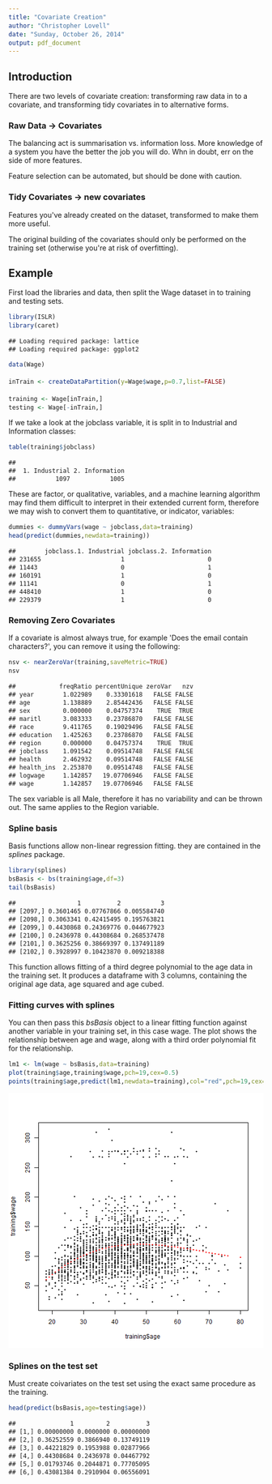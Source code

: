 ```yaml
---
title: "Covariate Creation"
author: "Christopher Lovell"
date: "Sunday, October 26, 2014"
output: pdf_document
---
```



## Introduction
There are two levels of covariate creation: transforming raw data in to a covariate, and transforming tidy covariates in to alternative forms.

### Raw Data -> Covariates
The balancing act is summarisation vs. information loss. More knowledge of a system you have the better the job you will do. Whn in doubt, err on the side of more features.

Feature selection can be automated, but should be done with caution.

### Tidy Covariates -> new covariates
Features you've already created on the dataset, transformed to make them more useful. 

The original building of the covariates should only be performed on the training set (otherwise you're at risk of overfitting).

## Example
First load the libraries and data, then split the Wage dataset in to training and testing sets.


```r
library(ISLR)
library(caret)
```

```
## Loading required package: lattice
## Loading required package: ggplot2
```

```r
data(Wage)

inTrain <- createDataPartition(y=Wage$wage,p=0.7,list=FALSE)

training <- Wage[inTrain,]
testing <- Wage[-inTrain,]
```

If we take a look at the jobclass variable, it is split in to Industrial and Information classes:

```r
table(training$jobclass)
```

```
## 
##  1. Industrial 2. Information 
##           1097           1005
```

These are factor, or qualitative, variables, and a machine learning algorithm may find them difficult to interpret in their extended current form, therefore we may wish to convert them to quantitative, or indicator, variables:


```r
dummies <- dummyVars(wage ~ jobclass,data=training)
head(predict(dummies,newdata=training))
```

```
##        jobclass.1. Industrial jobclass.2. Information
## 231655                      1                       0
## 11443                       0                       1
## 160191                      1                       0
## 11141                       0                       1
## 448410                      1                       0
## 229379                      1                       0
```

### Removing Zero Covariates
If a covariate is almost always true, for example 'Does the email contain characters?', you can remove it using the following:


```r
nsv <- nearZeroVar(training,saveMetric=TRUE)
nsv
```

```
##            freqRatio percentUnique zeroVar   nzv
## year        1.022989    0.33301618   FALSE FALSE
## age         1.138889    2.85442436   FALSE FALSE
## sex         0.000000    0.04757374    TRUE  TRUE
## maritl      3.083333    0.23786870   FALSE FALSE
## race        9.411765    0.19029496   FALSE FALSE
## education   1.425263    0.23786870   FALSE FALSE
## region      0.000000    0.04757374    TRUE  TRUE
## jobclass    1.091542    0.09514748   FALSE FALSE
## health      2.462932    0.09514748   FALSE FALSE
## health_ins  2.253870    0.09514748   FALSE FALSE
## logwage     1.142857   19.07706946   FALSE FALSE
## wage        1.142857   19.07706946   FALSE FALSE
```

The sex variable is all Male, therefore it has no variability and can be thrown out. The same applies to the Region variable.

### Spline basis
Basis functions allow non-linear regression fitting. they are contained in the _splines_ package.


```r
library(splines)
bsBasis <- bs(training$age,df=3)
tail(bsBasis)
```

```
##                 1          2           3
## [2097,] 0.3601465 0.07767866 0.005584740
## [2098,] 0.3063341 0.42415495 0.195763821
## [2099,] 0.4430868 0.24369776 0.044677923
## [2100,] 0.2436978 0.44308684 0.268537478
## [2101,] 0.3625256 0.38669397 0.137491189
## [2102,] 0.3928997 0.10423870 0.009218388
```

This function allows fitting of a third degree polynomial to the age data in the training set. It produces a dataframe with 3 columns, containing the original age data, age squared and age cubed.

### Fitting curves with splines
You can then pass this _bsBasis_ object to a linear fitting function against another variable in your training set, in this case wage. The plot shows the relationship between age and wage, along with a third order polynomial fit for the relationship.


```r
lm1 <- lm(wage ~ bsBasis,data=training)
plot(training$age,training$wage,pch=19,cex=0.5)
points(training$age,predict(lm1,newdata=training),col="red",pch=19,cex=0.5)
```

![plot of chunk unnamed-chunk-6](figure/unnamed-chunk-6-1.png) 

### Splines on the test set
Must create coivariates on the test set using the exact same procedure as the training.


```r
head(predict(bsBasis,age=testing$age))
```

```
##               1         2          3
## [1,] 0.00000000 0.0000000 0.00000000
## [2,] 0.36252559 0.3866940 0.13749119
## [3,] 0.44221829 0.1953988 0.02877966
## [4,] 0.44308684 0.2436978 0.04467792
## [5,] 0.01793746 0.2044871 0.77705095
## [6,] 0.43081384 0.2910904 0.06556091
```

